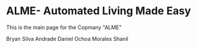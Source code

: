 # ALME- Automated Living Made Easy

This is the main page for the Copmany "ALME"

Bryan Silva Andrade
Daniel Ochoa Morales 
Shanil
